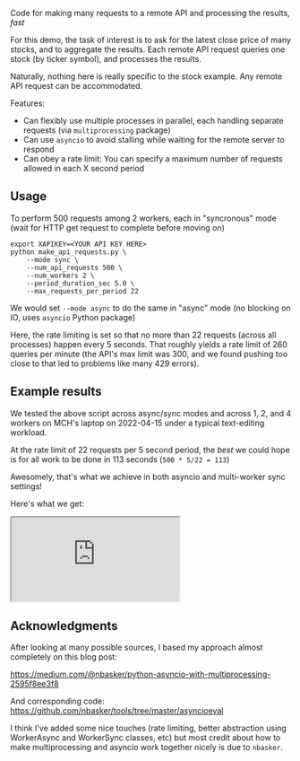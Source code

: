 Code for making many requests to a remote API and processing the results, *fast*

For this demo, the task of interest is to ask for the latest close price of many stocks, and to aggregate the results.
Each remote API request queries one stock (by ticker symbol), and processes the results.

Naturally, nothing here is really specific to the stock example. Any remote API request can be accommodated.

Features:

* Can flexibly use multiple processes in parallel, each handling separate requests (via `multiprocessing` package)
* Can use `asyncio` to avoid stalling while waiting for the remote server to respond
* Can obey a rate limit: You can specify a maximum number of requests allowed in each X second period

## Usage

To perform 500 requests among 2 workers, each in "syncronous" mode (wait for HTTP get request to complete before moving on)

```
export XAPIKEY=<YOUR API KEY HERE>
python make_api_requests.py \
	--mode sync \
	--num_api_requests 500 \
	--num_workers 2 \
	--period_duration_sec 5.0 \
	--max_requests_per_period 22
```

We would set `--mode async` to do the same in "async" mode (no blocking on IO, uses `asyncio` Python package) 

Here, the rate limiting is set so that no more than 22 requests (across all processes) happen every 5 seconds.
That roughly yields a rate limit of 260 queries per minute (the API's max limit was 300, and we found pushing too close to that led to problems like many 429 errors).

## Example results

We tested the above script across async/sync modes and across 1, 2, and 4 workers on MCH's laptop on 2022-04-15 under a typical text-editing workload. 

At the rate limit of 22 requests per 5 second period, the *best* we could hope is for all work to be done in 113 seconds (`500 * 5/22 = 113`)

Awesomely, that's what we achieve in both asyncio and multi-worker sync settings!

Here's what we get:

<iframe src="https://docs.google.com/document/d/e/2PACX-1vT0Ij4iezLrShJlV6zC2yOcigtUEex4xnnlqToFVoYzpr_bZdKTyKwTsi_vPEOLlHwgHH-1eRbeypr6/pub?embedded=true"></iframe>

## Acknowledgments

After looking at many possible sources, I based my approach almost completely on this blog post:

<https://medium.com/@nbasker/python-asyncio-with-multiprocessing-2595f8ee3f8>

And corresponding code: <https://github.com/nbasker/tools/tree/master/asyncioeval>

I think I've added some nice touches (rate limiting, better abstraction using WorkerAsync and WorkerSync classes, etc) but most credit about how to make multiprocessing and asyncio work together nicely is due to `nbasker`.
